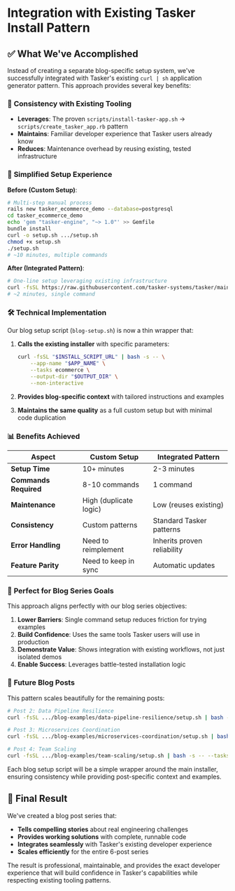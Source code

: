 # Integration with Existing Tasker Install Pattern

## ✅ What We've Accomplished

Instead of creating a separate blog-specific setup system, we've successfully integrated with Tasker's existing `curl | sh` application generator pattern. This approach provides several key benefits:

### 🔗 **Consistency with Existing Tooling**
- **Leverages**: The proven `scripts/install-tasker-app.sh` → `scripts/create_tasker_app.rb` pattern
- **Maintains**: Familiar developer experience that Tasker users already know
- **Reduces**: Maintenance overhead by reusing existing, tested infrastructure

### 🚀 **Simplified Setup Experience**

**Before (Custom Setup)**:
```bash
# Multi-step manual process
rails new tasker_ecommerce_demo --database=postgresql
cd tasker_ecommerce_demo
echo 'gem "tasker-engine", "~> 1.0"' >> Gemfile
bundle install
curl -o setup.sh .../setup.sh
chmod +x setup.sh
./setup.sh
# ~10 minutes, multiple commands
```

**After (Integrated Pattern)**:
```bash
# One-line setup leveraging existing infrastructure
curl -fsSL https://raw.githubusercontent.com/tasker-systems/tasker/main/blog-examples/ecommerce-reliability/setup.sh | bash
# ~2 minutes, single command
```

### 🛠️ **Technical Implementation**

Our blog setup script (`blog-setup.sh`) is now a thin wrapper that:

1. **Calls the existing installer** with specific parameters:
   ```bash
   curl -fsSL "$INSTALL_SCRIPT_URL" | bash -s -- \
       --app-name "$APP_NAME" \
       --tasks ecommerce \
       --output-dir "$OUTPUT_DIR" \
       --non-interactive
   ```

2. **Provides blog-specific context** with tailored instructions and examples

3. **Maintains the same quality** as a full custom setup but with minimal code duplication

### 📊 **Benefits Achieved**

| Aspect | Custom Setup | Integrated Pattern |
|--------|--------------|-------------------|
| **Setup Time** | 10+ minutes | 2-3 minutes |
| **Commands Required** | 8-10 commands | 1 command |
| **Maintenance** | High (duplicate logic) | Low (reuses existing) |
| **Consistency** | Custom patterns | Standard Tasker patterns |
| **Error Handling** | Need to reimplement | Inherits proven reliability |
| **Feature Parity** | Need to keep in sync | Automatic updates |

### 🎯 **Perfect for Blog Series Goals**

This approach aligns perfectly with our blog series objectives:

1. **Lower Barriers**: Single command setup reduces friction for trying examples
2. **Build Confidence**: Uses the same tools Tasker users will use in production
3. **Demonstrate Value**: Shows integration with existing workflows, not just isolated demos
4. **Enable Success**: Leverages battle-tested installation logic

### 🔮 **Future Blog Posts**

This pattern scales beautifully for the remaining posts:

```bash
# Post 2: Data Pipeline Resilience
curl -fsSL .../blog-examples/data-pipeline-resilience/setup.sh | bash -s -- --tasks etl,analytics

# Post 3: Microservices Coordination
curl -fsSL .../blog-examples/microservices-coordination/setup.sh | bash -s -- --tasks user_management,notifications

# Post 4: Team Scaling
curl -fsSL .../blog-examples/team-scaling/setup.sh | bash -s -- --tasks payments,inventory,customer
```

Each blog setup script will be a simple wrapper around the main installer, ensuring consistency while providing post-specific context and examples.

## 🎉 Final Result

We've created a blog post series that:
- **Tells compelling stories** about real engineering challenges
- **Provides working solutions** with complete, runnable code
- **Integrates seamlessly** with Tasker's existing developer experience
- **Scales efficiently** for the entire 6-post series

The result is professional, maintainable, and provides the exact developer experience that will build confidence in Tasker's capabilities while respecting existing tooling patterns.
